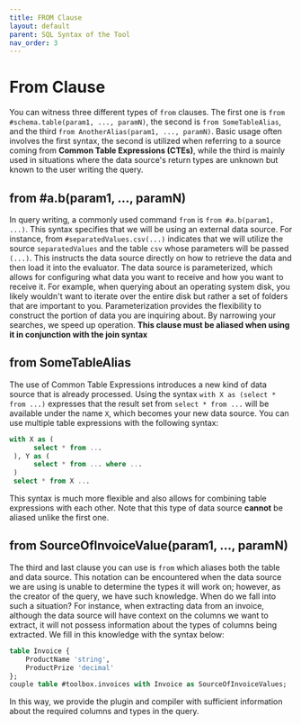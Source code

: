 ```yaml
---
title: FROM Clause
layout: default
parent: SQL Syntax of the Tool
nav_order: 3
---
```


# From Clause

You can witness three different types of `from` clauses. The first one is `from #schema.table(param1, ..., paramN)`, the second is `from SomeTableAlias`, and the third `from AnotherAlias(param1, ..., paramN)`. Basic usage often involves the first syntax, the second is utilized when referring to a source coming from **Common Table Expressions (CTEs)**, while the third is mainly used in situations where the data source's return types are unknown but known to the user writing the query.

## from #a.b(param1, ..., paramN)

In query writing, a commonly used command `from` is `from #a.b(param1, ...)`. This syntax specifies that we will be using an external data source. For instance, from `#separatedValues.csv(...)` indicates that we will utilize the source `separatedValues` and the table `csv` whose parameters will be passed `(...)`. This instructs the data source directly on how to retrieve the data and then load it into the evaluator. The data source is parameterized, which allows for configuring what data you want to receive and how you want to receive it. For example, when querying about an operating system disk, you likely wouldn't want to iterate over the entire disk but rather a set of folders that are important to you. Parameterization provides the flexibility to construct the portion of data you are inquiring about. By narrowing your searches, we speed up operation. **This clause must be aliased when using it in conjunction with the join syntax**

## from SomeTableAlias

The use of Common Table Expressions introduces a new kind of data source that is already processed. Using the syntax `with X as (select * from ...)` expresses that the result set from `select * from ...` will be available under the name `X`, which becomes your new data source. You can use multiple table expressions with the following syntax:

```sql
with X as (
      select * from ...
 ), Y as (
      select * from ... where ...
 )
 select * from X ...
```

This syntax is much more flexible and also allows for combining table expressions with each other. Note that this type of data source **cannot** be aliased unlike the first one.

## from SourceOfInvoiceValue(param1, ..., paramN)

The third and last clause you can use is `from` which aliases both the table and data source. This notation can be encountered when the data source we are using is unable to determine the types it will work on; however, as the creator of the query, we have such knowledge. When do we fall into such a situation? For instance, when extracting data from an invoice, although the data source will have context on the columns we want to extract, it will not possess information about the types of columns being extracted. We fill in this knowledge with the syntax below:

```sql
table Invoice {
	ProductName 'string',
	ProductPrize 'decimal'
};
couple table #toolbox.invoices with Invoice as SourceOfInvoiceValues;
```

In this way, we provide the plugin and compiler with sufficient information about the required columns and types in the query.